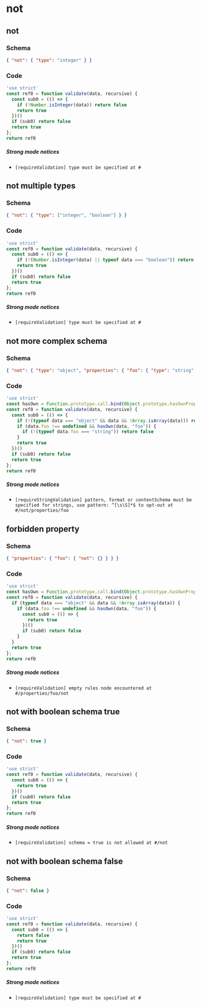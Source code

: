 # not

## not

### Schema

```json
{ "not": { "type": "integer" } }
```

### Code

```js
'use strict'
const ref0 = function validate(data, recursive) {
  const sub0 = (() => {
    if (!Number.isInteger(data)) return false
    return true
  })()
  if (sub0) return false
  return true
};
return ref0
```

##### Strong mode notices

 * `[requireValidation] type must be specified at #`


## not multiple types

### Schema

```json
{ "not": { "type": ["integer", "boolean"] } }
```

### Code

```js
'use strict'
const ref0 = function validate(data, recursive) {
  const sub0 = (() => {
    if (!(Number.isInteger(data) || typeof data === "boolean")) return false
    return true
  })()
  if (sub0) return false
  return true
};
return ref0
```

##### Strong mode notices

 * `[requireValidation] type must be specified at #`


## not more complex schema

### Schema

```json
{ "not": { "type": "object", "properties": { "foo": { "type": "string" } } } }
```

### Code

```js
'use strict'
const hasOwn = Function.prototype.call.bind(Object.prototype.hasOwnProperty);
const ref0 = function validate(data, recursive) {
  const sub0 = (() => {
    if (!(typeof data === "object" && data && !Array.isArray(data))) return false
    if (data.foo !== undefined && hasOwn(data, "foo")) {
      if (!(typeof data.foo === "string")) return false
    }
    return true
  })()
  if (sub0) return false
  return true
};
return ref0
```

##### Strong mode notices

 * `[requireStringValidation] pattern, format or contentSchema must be specified for strings, use pattern: ^[\s\S]*$ to opt-out at #/not/properties/foo`


## forbidden property

### Schema

```json
{ "properties": { "foo": { "not": {} } } }
```

### Code

```js
'use strict'
const hasOwn = Function.prototype.call.bind(Object.prototype.hasOwnProperty);
const ref0 = function validate(data, recursive) {
  if (typeof data === "object" && data && !Array.isArray(data)) {
    if (data.foo !== undefined && hasOwn(data, "foo")) {
      const sub0 = (() => {
        return true
      })()
      if (sub0) return false
    }
  }
  return true
};
return ref0
```

##### Strong mode notices

 * `[requireValidation] empty rules node encountered at #/properties/foo/not`


## not with boolean schema true

### Schema

```json
{ "not": true }
```

### Code

```js
'use strict'
const ref0 = function validate(data, recursive) {
  const sub0 = (() => {
    return true
  })()
  if (sub0) return false
  return true
};
return ref0
```

##### Strong mode notices

 * `[requireValidation] schema = true is not allowed at #/not`


## not with boolean schema false

### Schema

```json
{ "not": false }
```

### Code

```js
'use strict'
const ref0 = function validate(data, recursive) {
  const sub0 = (() => {
    return false
    return true
  })()
  if (sub0) return false
  return true
};
return ref0
```

##### Strong mode notices

 * `[requireValidation] type must be specified at #`

